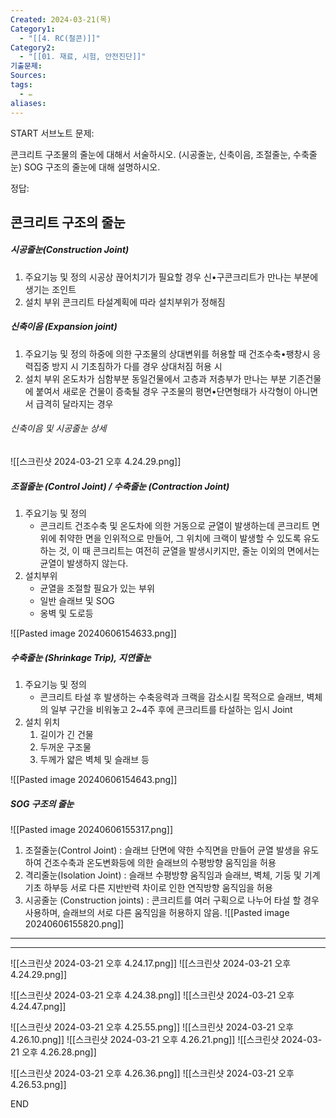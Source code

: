 ```yaml
---
Created: 2024-03-21(목)
Category1:
  - "[[4. RC(철콘)]]"
Category2:
  - "[[01. 재료, 시험, 안전진단]]"
기출문제: 
Sources: 
tags:
  - ✏️
aliases:
---
```

START
서브노트
문제:  

콘크리트 구조물의 줄눈에 대해서 서술하시오.
(시공줄눈, 신축이음, 조절줄눈, 수축줄눈)
SOG 구조의 줄눈에 대해 설명하시오.

정답: 

## 콘크리트 구조의 줄눈
##### 시공줄눈(Construction Joint)
1. 주요기능 및 정의
   시공상 끊어치기가 필요할 경우
   신•구콘크리트가 만나는 부분에 생기는 조인트
2. 설치 부위
   콘크리트 타설계획에 따라 설치부위가 정해짐
##### 신축이음 (Expansion joint)
1. 주요기능 및 정의
   하중에 의한 구조물의 상대변위를 허용할 때
   건조수축•팽창시 응력집중 방지 시
   기초침하가 다를 경우 상대처짐 허용 시 
2. 설치 부위
   온도차가 심함부분
   동일건물에서 고층과 저층부가 만나는 부분
   기존건물에 붙여서 새로운 건물이 증축될 경우
   구조물의 평면•단면형태가 사각형이 아니면서 급격히 달라지는 경우
###### 신축이음 및 시공줄눈 상세
![[스크린샷 2024-03-21 오후 4.24.29.png]]
##### 조절줄눈 (Control Joint) / 수축줄눈 (Contraction Joint)
1. 주요기능 및 정의
	- 콘크리트 건조수축 및 온도차에 의한 거동으로 균열이 발생하는데 콘크리트 면위에 취약한 면을 인위적으로 만들어, 그 위치에 크랙이 발생할 수 있도록 유도하는 것, 이 때 콘크리트는 여전히 균열을 발생시키지만, 줄눈 이외의 면에서는 균열이 발생하지 않는다.
2. 설치부위
	- 균열을 조절할 필요가 있는 부위
	- 일반 슬래브 및 SOG
	- 옹벽 및 도로등

![[Pasted image 20240606154633.png]]
##### 수축줄눈 (Shrinkage Trip), 지연줄눈

1. 주요기능 및 정의
	- 콘크리트 타설 후 발생하는 수축응력과 크랙을 감소시킬 목적으로 슬래브, 벽체의 일부 구간을 비워놓고 2~4주 후에 콘크리트를 타설하는 임시 Joint
2. 설치 위치
	1. 길이가 긴 건물
	2. 두꺼운 구조물
	3. 두께가 얇은 벽체 및 슬래브 등

![[Pasted image 20240606154643.png]]
##### SOG 구조의 줄눈
![[Pasted image 20240606155317.png]]
1. 조절줄눈(Control Joint) : 슬래브 단면에 약한 수직면을 만들어 균열 발생을 유도하여 건조수축과 온도변화등에 의한 슬래브의 수평방향 움직임을 허용
2. 격리줄눈(Isolation Joint) : 슬래브 수평방향 움직임과 슬래브, 벽체, 기둥 및 기계기초 하부등 서로 다른 지반반력 차이로 인한 연직방향 움직임을 허용
3. 시공줄눈 (Construction joints) : 콘크리트를 여러 구획으로 나누어 타설 할 경우 사용하며, 슬래브의 서로 다른 움직임을 허용하지 않음.
![[Pasted image 20240606155820.png]]
***
***


![[스크린샷 2024-03-21 오후 4.24.17.png]]
![[스크린샷 2024-03-21 오후 4.24.29.png]]

![[스크린샷 2024-03-21 오후 4.24.38.png]]
![[스크린샷 2024-03-21 오후 4.24.47.png]]


![[스크린샷 2024-03-21 오후 4.25.55.png]]
![[스크린샷 2024-03-21 오후 4.26.10.png]]
![[스크린샷 2024-03-21 오후 4.26.21.png]]
![[스크린샷 2024-03-21 오후 4.26.28.png]]

![[스크린샷 2024-03-21 오후 4.26.36.png]]
![[스크린샷 2024-03-21 오후 4.26.53.png]]
<!--ID: 1711008614491-->
END

